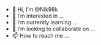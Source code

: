 - 👋 Hi, I’m @Nik98k
- 👀 I’m interested in ...
- 🌱 I’m currently learning ...
- 💞️ I’m looking to collaborate on ...
- 📫 How to reach me ...

<!---
Nik98k/Nik98k is a ✨ special ✨ repository because its `README.md` (this file) appears on your GitHub profile.
You can click the Preview link to take a look at your changes.
--->

